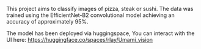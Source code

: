 This project aims to classify images of pizza, steak or sushi. The data was trained using the EfficientNet-B2 convolutional model achieving an accuracy of approximately 95%.


The model has been deployed via huggingspace, You can interact with the UI here: https://huggingface.co/spaces/rlay/Umami_vision
